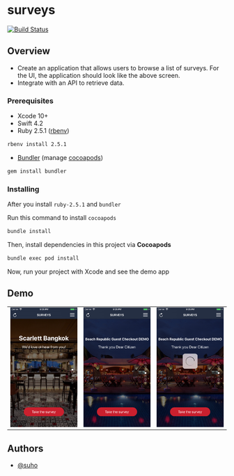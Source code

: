 # surveys
[![Build Status][travis-img]][travis-url]

## Overview

- Create an application that allows users to browse a list of surveys. For the UI, the application should look like the above screen.
- Integrate with an API to retrieve data.

### Prerequisites

- Xcode 10+
- Swift 4.2
- Ruby 2.5.1 ([rbenv][rbenv])

```bash
rbenv install 2.5.1
```

- [Bundler][bundler] (manage [cocoapods][cocoapods])

```bash
gem install bundler
```

### Installing

After you install `ruby-2.5.1` and `bundler`

Run this command to install `cocoapods`

```bash
bundle install
```

Then, install dependencies in this project via **Cocoapods**

```bash
bundle exec pod install
```

Now, run your project with Xcode and see the demo app

## Demo

<table>
  <tr>
    <td><img src='./images/image1.png' /></td>
    <td><img src='./images/image2.png' /></td>
    <td><img src='./images/image3.png' /></td>
  </tr>
</table>

## Authors

* [@suho][suho]

[suho]: https://github.com/suho
[bundler]: https://bundler.io/
[rbenv]: https://github.com/rbenv/rbenv
[cocoapods]: https://cocoapods.org/
[fastlane]: https://fastlane.tools/
[travis-img]: https://travis-ci.org/suho/surveys.svg?branch=master
[travis-url]: https://travis-ci.org/suho/surveys